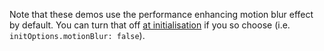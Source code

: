 Note that these demos use the performance enhancing motion blur effect by default.  You can turn that off [at initialisation](#core/initialisation) if you so choose (i.e. `initOptions.motionBlur: false`).
